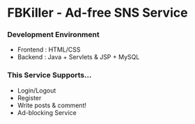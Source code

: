 # FBKiller - Ad-free SNS Service

### Development Environment
- Frontend : HTML/CSS  
- Backend : Java + Servlets & JSP + MySQL  

### This Service Supports...
- Login/Logout
- Register  
- Write posts & comment!  
- Ad-blocking Service

